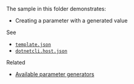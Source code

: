 The sample in this folder demonstrates:

 - Creating a parameter with a generated value

See 

 - [`template.json`](./MyProject.Con.CSharp/.template.config/template.json)
 - [`dotnetcli.host.json`](./MyProject.Con.CSharp/.template.config/dotnetcli.host.json)

Related
 - [Available parameter generators](https://github.com/dotnet/templating/wiki/Available-Parameter-Generators)
